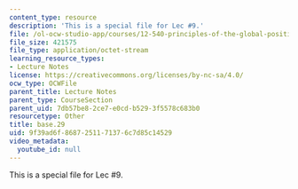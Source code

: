 ```yaml
---
content_type: resource
description: 'This is a special file for Lec #9.'
file: /ol-ocw-studio-app/courses/12-540-principles-of-the-global-positioning-system-spring-2012/9f39ad6f8687251171376c7d85c14529_base.29
file_size: 421575
file_type: application/octet-stream
learning_resource_types:
- Lecture Notes
license: https://creativecommons.org/licenses/by-nc-sa/4.0/
ocw_type: OCWFile
parent_title: Lecture Notes
parent_type: CourseSection
parent_uid: 7db57be8-2ce7-e0cd-b529-3f5578c683b0
resourcetype: Other
title: base.29
uid: 9f39ad6f-8687-2511-7137-6c7d85c14529
video_metadata:
  youtube_id: null
---
```

This is a special file for Lec #9.